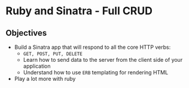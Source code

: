 # Ruby and Sinatra - Full CRUD

## Objectives

* Build a Sinatra app that will respond to all the core HTTP verbs:
    * `GET, POST, PUT, DELETE`
    * Learn how to send data to the server from the client side of your application
    * Understand how to use `ERB` templating for rendering HTML
* Play a lot more with ruby


